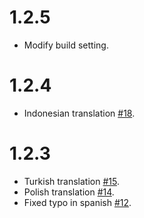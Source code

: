 # 1.2.5

- Modify build setting.

# 1.2.4

- Indonesian translation [#18](https://github.com/runkids/vue2-timeago/pull/18).

# 1.2.3

- Turkish translation [#15](https://github.com/runkids/vue2-timeago/pull/15).
- Polish translation [#14](https://github.com/runkids/vue2-timeago/issues/14).
- Fixed typo in spanish [#12](https://github.com/runkids/vue2-timeago/pull/12).
